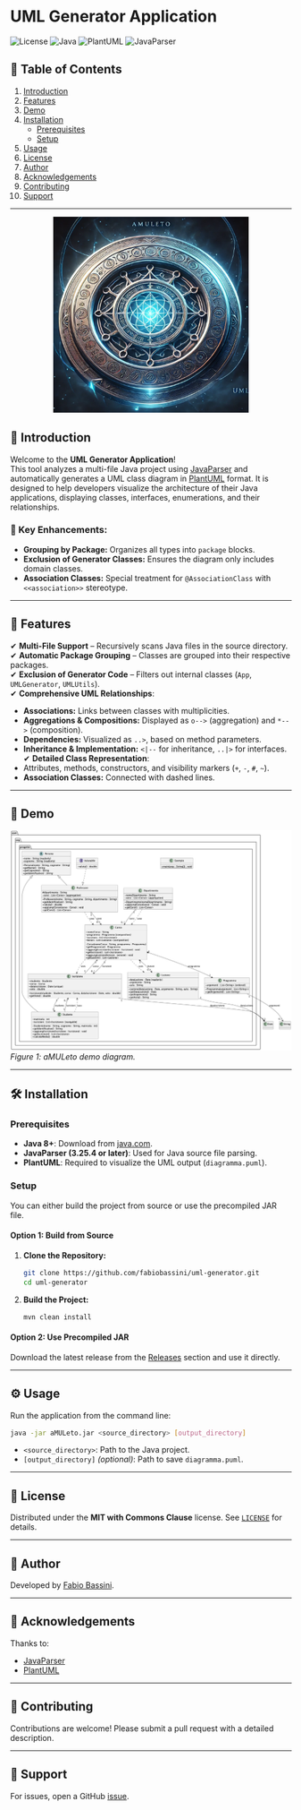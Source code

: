 # UML Generator Application

![License](https://img.shields.io/badge/license-MIT%20with%20Commons%20Clause-blue.svg)
![Java](https://img.shields.io/badge/Java-8%2B-blue.svg)
![PlantUML](https://img.shields.io/badge/PlantUML-1.2021.14-blue.svg)
![JavaParser](https://img.shields.io/badge/JavaParser-3.25.4-blue.svg)

## 📑 Table of Contents

1. [Introduction](#introduction)
2. [Features](#features)
3. [Demo](#demo)
4. [Installation](#installation)
   - [Prerequisites](#prerequisites)
   - [Setup](#setup)
5. [Usage](#usage)
6. [License](#license)
7. [Author](#author)
8. [Acknowledgements](#acknowledgements)
9. [Contributing](#contributing)
10. [Support](#support)

---

<div align="center">
  <img src="https://github.com/fabiobassini/aMULeto/blob/main/demo/amuleto.png" alt="Header" width="350"/>
</div>


## 📌 Introduction

Welcome to the **UML Generator Application**!  
This tool analyzes a multi-file Java project using [JavaParser](https://javaparser.org/) and automatically generates a UML class diagram in [PlantUML](http://plantuml.com/) format. It is designed to help developers visualize the architecture of their Java applications, displaying classes, interfaces, enumerations, and their relationships.

### 🔹 Key Enhancements:
- **Grouping by Package:** Organizes all types into `package` blocks.
- **Exclusion of Generator Classes:** Ensures the diagram only includes domain classes.
- **Association Classes:** Special treatment for `@AssociationClass` with `<<association>>` stereotype.

---

## 🚀 Features

✔ **Multi-File Support** – Recursively scans Java files in the source directory.  
✔ **Automatic Package Grouping** – Classes are grouped into their respective packages.  
✔ **Exclusion of Generator Code** – Filters out internal classes (`App`, `UMLGenerator`, `UMLUtils`).  
✔ **Comprehensive UML Relationships**:
  - **Associations:** Links between classes with multiplicities.
  - **Aggregations & Compositions:** Displayed as `o-->` (aggregation) and `*-->` (composition).
  - **Dependencies:** Visualized as `..>`, based on method parameters.
  - **Inheritance & Implementation:** `<|--` for inheritance, `..|>` for interfaces.
✔ **Detailed Class Representation**:
  - Attributes, methods, constructors, and visibility markers (`+`, `-`, `#`, `~`).
  - **Association Classes:** Connected with dashed lines.

---

## 🎥 Demo

![UML Generator Demo](https://github.com/fabiobassini/aMULeto/blob/main/demo/demo.png)  
*Figure 1: aMULeto demo diagram.*

---

## 🛠️ Installation

### Prerequisites
- **Java 8+**: Download from [java.com](https://www.java.com/download/).
- **JavaParser (3.25.4 or later)**: Used for Java source file parsing.
- **PlantUML**: Required to visualize the UML output (`diagramma.puml`).

### Setup
You can either build the project from source or use the precompiled JAR file.

#### Option 1: Build from Source
1. **Clone the Repository:**
   ```bash
   git clone https://github.com/fabiobassini/uml-generator.git
   cd uml-generator
   ```
2. **Build the Project:**
   ```bash
   mvn clean install
   ```

#### Option 2: Use Precompiled JAR
Download the latest release from the [Releases](https://github.com/fabiobassini/uml-generator/releases) section and use it directly.

---

## ⚙️ Usage

Run the application from the command line:
```bash
java -jar aMULeto.jar <source_directory> [output_directory]
```

- `<source_directory>`: Path to the Java project.
- `[output_directory]` *(optional)*: Path to save `diagramma.puml`.

---


## 📜 License

Distributed under the **MIT with Commons Clause** license. See [`LICENSE`](LICENSE) for details.

---

## 👤 Author

Developed by [Fabio Bassini](https://github.com/fabiobassini).

---

## 🙌 Acknowledgements

Thanks to:
- [JavaParser](https://javaparser.org/)
- [PlantUML](http://plantuml.com/)

---

## 🤝 Contributing

Contributions are welcome! Please submit a pull request with a detailed description.

---

## 📩 Support

For issues, open a GitHub [issue](https://github.com/fabiobassini/uml-generator/issues).




